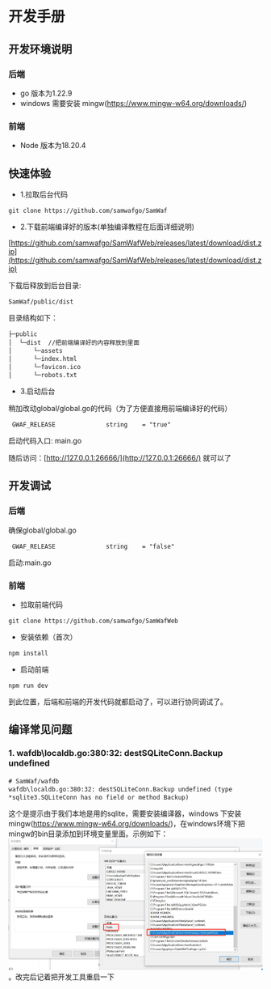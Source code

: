 # 开发手册
## 开发环境说明

### 后端
- go 版本为1.22.9
- windows 需要安装 mingw(https://www.mingw-w64.org/downloads/)

### 前端
- Node 版本为18.20.4

## 快速体验
- 1.拉取后台代码
```
git clone https://github.com/samwafgo/SamWaf
```
- 2.下载前端编译好的版本(单独编译教程在后面详细说明)

[https://github.com/samwafgo/SamWafWeb/releases/latest/download/dist.zip](https://github.com/samwafgo/SamWafWeb/releases/latest/download/dist.zip)

下载后释放到后台目录:

```
SamWaf/public/dist
```

目录结构如下：
```
├─public
│  └─dist  //把前端编译好的内容释放到里面
│      └─assets
│      └─index.html
│      └─favicon.ico
│      └─robots.txt
```
- 3.启动后台

稍加改动global/global.go的代码（为了方便直接用前端编译好的代码）
```
 GWAF_RELEASE              string    = "true"
```

启动代码入口:
main.go

随后访问：[http://127.0.0.1:26666/](http://127.0.0.1:26666/) 就可以了

## 开发调试
### 后端
确保global/global.go
```
 GWAF_RELEASE              string    = "false"
```
启动:main.go

### 前端

- 拉取前端代码
```
git clone https://github.com/samwafgo/SamWafWeb
```

- 安装依赖（首次）
```
npm install
```
- 启动前端
```
npm run dev
```

到此位置，后端和前端的开发代码就都启动了，可以进行协同调试了。


## 编译常见问题
### 1. wafdb\localdb.go:380:32: destSQLiteConn.Backup undefined

```
# SamWaf/wafdb
wafdb\localdb.go:380:32: destSQLiteConn.Backup undefined (type *sqlite3.SQLiteConn has no field or method Backup)

```

这个是提示由于我们本地是用的sqlite，需要安装编译器，windows 下安装 mingw(https://www.mingw-w64.org/downloads/)，在windows环境下把mingw的bin目录添加到环境变量里面。示例如下：
![sqlite](/images/sqlite_mingw.png)。改完后记着把开发工具重启一下
